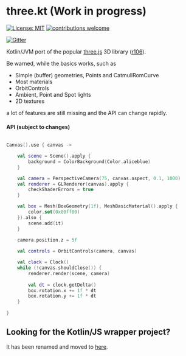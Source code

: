 # three.kt (Work in progress)

[![License: MIT](https://img.shields.io/badge/License-MIT-yellow.svg)](https://opensource.org/licenses/MIT)
[![contributions welcome](https://img.shields.io/badge/contributions-welcome-brightgreen.svg?style=flat)](https://github.com/markaren/three.kt/issues)

[![Gitter](https://badges.gitter.im/markaren/three.kt.svg)](https://gitter.im/markaren/three.kt?utm_source=badge&utm_medium=badge&utm_campaign=pr-badge)

Kotlin/JVM port of the popular [three.js](http://threejs.org) 3D library ([r106](https://github.com/mrdoob/three.js/tree/r106)).

Be warned, while the basics works, such as
* Simple (buffer) geometries, Points and CatmullRomCurve
* Most materials
* OrbitControls
* Ambient, Point and Spot lights
* 2D textures
 
a lot of features are still missing and the API can change rapidly.

#### API (subject to changes)

```kotlin

Canvas().use { canvas ->

    val scene = Scene().apply {
        background = ColorBackground(Color.aliceblue)
    }

    val camera = PerspectiveCamera(75, canvas.aspect, 0.1, 1000)
    val renderer = GLRenderer(canvas).apply {
        checkShaderErrors = true
    }

    val box = Mesh(BoxGeometry(1f), MeshBasicMaterial().apply {
        color.set(0x00ff00)
    }).also {
        scene.add(it)
    }

    camera.position.z = 5f
    
    val controls = OrbitControls(camera, canvas)

    val clock = Clock()
    while (!canvas.shouldClose()) {
        renderer.render(scene, camera)
        
        val dt = clock.getDelta()
        box.rotation.x += 1f * dt
        box.rotation.y += 1f * dt
    }
    
}
```

## Looking for the Kotlin/JS wrapper project?
It has been renamed and moved to [here](https://github.com/markaren/three-kt-wrapper).
